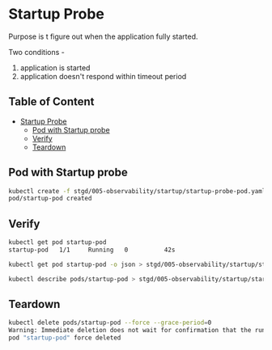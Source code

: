 # Startup Probe

Purpose is t figure out when the application fully started.

Two conditions -

1. application is started
2. application doesn't respond within timeout period

## Table of Content  <!-- omit in toc -->

- [Startup Probe](#startup-probe)
  - [Pod with Startup probe](#pod-with-startup-probe)
  - [Verify](#verify)
  - [Teardown](#teardown)

## Pod with Startup probe

```bash
kubectl create -f stgd/005-observability/startup/startup-probe-pod.yaml
pod/startup-pod created
```

## Verify

```bash
kubectl get pod startup-pod
startup-pod   1/1     Running   0          42s
```

```bash
kubectl get pod startup-pod -o json > stgd/005-observability/startup/startup-probe-pod.json

kubectl describe pods/startup-pod > stgd/005-observability/startup/startup-probe-pod-dump.txt
```

## Teardown

```bash
kubectl delete pods/startup-pod --force --grace-period=0
Warning: Immediate deletion does not wait for confirmation that the running resource has been terminated. The resource may continue to run on the cluster indefinitely.
pod "startup-pod" force deleted
```

